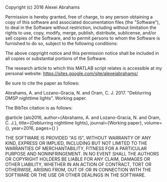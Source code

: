 Copyright (c) 2016 Alexei Abrahams

Permission is hereby granted, free of charge, to any person obtaining a copy
of this software and associated documentation files (the "Software"), to deal
in the Software without restriction, including without limitation the rights
to use, copy, modify, merge, publish, distribute, sublicense, and/or sell
copies of the Software, and to permit persons to whom the Software is
furnished to do so, subject to the following conditions:

The above copyright notice and this permission notice shall be included in all
copies or substantial portions of the Software.

The research article to which this MATLAB script relates is accessible at my personal website: https://sites.google.com/site/alexeiabrahams/

Be sure to cite the paper as follows:

Abrahams, A. and Lozano-Gracia, N. and Oram, C. J. 2017. "Deblurring DMSP nighttime lights". Working paper.

The BibTex citation is as follows:

@article
{alo2016,
author={Abrahams, A. and Lozano-Gracia, N. and Oram, C. J.},
title={Deblurring nighttime lights},
journal={Working paper},
volume={},
year=2016,
pages={}
}

THE SOFTWARE IS PROVIDED "AS IS", WITHOUT WARRANTY OF ANY KIND, EXPRESS OR
IMPLIED, INCLUDING BUT NOT LIMITED TO THE WARRANTIES OF MERCHANTABILITY,
FITNESS FOR A PARTICULAR PURPOSE AND NONINFRINGEMENT. IN NO EVENT SHALL THE
AUTHORS OR COPYRIGHT HOLDERS BE LIABLE FOR ANY CLAIM, DAMAGES OR OTHER
LIABILITY, WHETHER IN AN ACTION OF CONTRACT, TORT OR OTHERWISE, ARISING FROM,
OUT OF OR IN CONNECTION WITH THE SOFTWARE OR THE USE OR OTHER DEALINGS IN THE
SOFTWARE.


